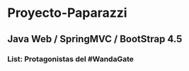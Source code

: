# Proyecto-Paparazzi
## Java Web / SpringMVC / BootStrap 4.5
### List: Protagonistas del #WandaGate


